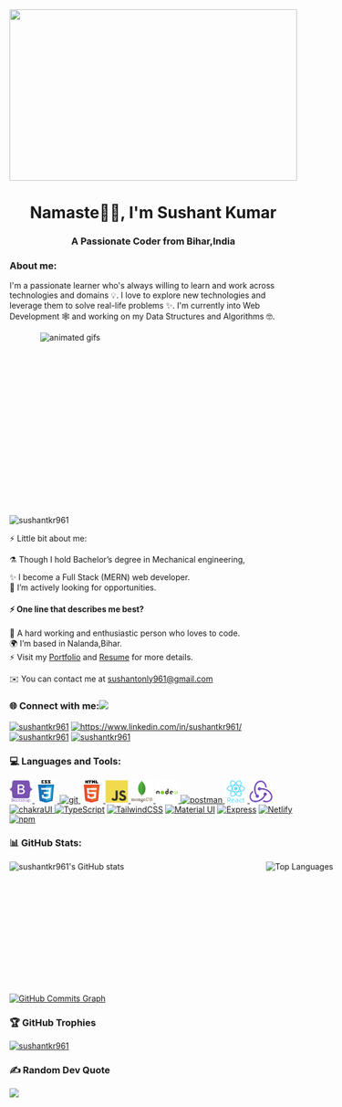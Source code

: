 <img src="https://www.shutterstock.com/image-illustration/word-cloud-web-development-related-600w-177597308.jpg" width='100%' height='300px' align="center"  />

<h1 align="center">Namaste🙏🏽, I'm Sushant Kumar</h1>

<h3 align="center">A Passionate Coder from Bihar,India</h3>

### About me:
<p>I'm a passionate learner who's always willing to learn and work across technologies and domains 💡. I love to explore new technologies and leverage them to solve real-life problems ✨. I'm currently into Web Development 🕸️ and working on my Data Structures and Algorithms 🤓.</p>

<img align="right" width="450px" height="320px" alt="animated gifs" src="https://r7q6w9z6.rocketcdn.me/career/wp-content/uploads/2021/06/2-46.gif" />

<p align="left"> <img src="https://komarev.com/ghpvc/?username=sushantkr961&label=Profile%20views&color=0e75b6&style=flat" alt="sushantkr961" /> </p>

⚡  Little bit about me:

⚗️  Though I hold Bachelor’s degree in Mechanical engineering,
    <div>✨ I become a Full Stack (MERN) web developer. </div>
🌱  I’m actively looking for opportunities.

#### ⚡ One line that describes me best? ####
🌱 A hard working and enthusiastic person who loves to code.
<br />
 🌍 I’m based in Nalanda,Bihar.
<br/>
⚡ Visit my <a href="https://sushantkr961.github.io/" target="_blank" rel="noreferrer noopener">Portfolio</a> and <a href="https://drive.google.com/file/d/1vgTTQpxYPYJ22vHrKxWeDOwul_pDONSd/view?usp=share_link" target="_blank" rel="noreferrer noopener">Resume</a> for more details.
<div> ✉️ You can contact me at  <a href="mailto:sushantonly961@gmail.com" target="_blank" rel="noreferrer noopener">sushantonly961@gmail.com</a></div>


<h3 align="left">🌐 Connect with me:<img src="https://raw.githubusercontent.com/ShahriarShafin/ShahriarShafin/main/Assets/handshake.gif" width="100" /></h3>

<p align="left">
<a href="https://twitter.com/sushantkr961" target="_blank" rel="noreferrer noopener"><img align="center" src="https://raw.githubusercontent.com/rahuldkjain/github-profile-readme-generator/master/src/images/icons/Social/twitter.svg" alt="sushantkr961" height="30" width="40" /></a>
<a href="https://www.linkedin.com/in/sushantkr961/" target="_blank" rel="noreferrer noopener"><img align="center" src="https://raw.githubusercontent.com/rahuldkjain/github-profile-readme-generator/master/src/images/icons/Social/linked-in-alt.svg" alt="https://www.linkedin.com/in/sushantkr961/" height="30" width="40" /></a>
<a href="https://codesandbox.com/sushantkr961" target="_blank" rel="noreferrer noopener"><img align="center" src="https://raw.githubusercontent.com/rahuldkjain/github-profile-readme-generator/master/src/images/icons/Social/codesandbox.svg" alt="sushantkr961" height="30" width="40" /></a>
<a href="https://instagram.com/sushantkr.961" target="_blank" rel="noreferrer noopener"><img align="center" src="https://raw.githubusercontent.com/rahuldkjain/github-profile-readme-generator/master/src/images/icons/Social/instagram.svg" alt="sushantkr961" height="30" width="40" /></a>
</p>

### 💻 Languages and Tools:

<p align="left"> <a href="https://getbootstrap.com" target="_blank" rel="noreferrer"> <img src="https://raw.githubusercontent.com/devicons/devicon/master/icons/bootstrap/bootstrap-plain-wordmark.svg" alt="bootstrap" width="40" height="40"/> </a> 
<a href="https://www.w3schools.com/css/" target="_blank" rel="noreferrer"> <img src="https://raw.githubusercontent.com/devicons/devicon/master/icons/css3/css3-original-wordmark.svg" alt="css3" width="40" height="40"/> </a>
<a href="https://git-scm.com/" target="_blank" rel="noreferrer"> <img src="https://www.vectorlogo.zone/logos/git-scm/git-scm-icon.svg" alt="git" width="40" height="40"/> </a>
<a href="https://www.w3.org/html/" target="_blank" rel="noreferrer"> <img src="https://raw.githubusercontent.com/devicons/devicon/master/icons/html5/html5-original-wordmark.svg" alt="html5" width="40" height="40"/> </a> 
<a href="https://developer.mozilla.org/en-US/docs/Web/JavaScript" target="_blank" rel="noreferrer"> <img src="https://raw.githubusercontent.com/devicons/devicon/master/icons/javascript/javascript-original.svg" alt="javascript" width="40" height="40"/> </a> 
<a href="https://www.mongodb.com/" target="_blank" rel="noreferrer"> <img src="https://raw.githubusercontent.com/devicons/devicon/master/icons/mongodb/mongodb-original-wordmark.svg" alt="mongodb" width="40" height="40"/> </a> 
<a href="https://nodejs.org" target="_blank" rel="noreferrer"> <img src="https://raw.githubusercontent.com/devicons/devicon/master/icons/nodejs/nodejs-original-wordmark.svg" alt="nodejs" width="40" height="40"/> </a> 
<a href="https://postman.com" target="_blank" rel="noreferrer"> <img src="https://www.vectorlogo.zone/logos/getpostman/getpostman-icon.svg" alt="postman" width="40" height="40"/> </a> 
<a href="https://reactjs.org/" target="_blank" rel="noreferrer"> <img src="https://raw.githubusercontent.com/devicons/devicon/master/icons/react/react-original-wordmark.svg" alt="react" width="40" height="40"/> </a> 
<a href="https://redux.js.org" target="_blank" rel="noreferrer"> <img src="https://raw.githubusercontent.com/devicons/devicon/master/icons/redux/redux-original.svg" alt="redux" width="40" height="40"/> </a> 
<a href="https://chakra-ui.com/" target="_blank" rel="noreferrer"> <img src="https://img.stackshare.io/service/12421/rzylUjaf_400x400.jpg" alt="chakraUI" width="40" height="40"/> </a> 
<a href="https://www.typescriptlang.org/" target="_blank" rel="noreferrer"><img src="https://raw.githubusercontent.com/danielcranney/readme-generator/main/public/icons/skills/typescript-colored.svg" width="36" height="36" alt="TypeScript" /></a>
<a href="https://tailwindcss.com/" target="_blank" rel="noreferrer"><img src="https://raw.githubusercontent.com/danielcranney/readme-generator/main/public/icons/skills/tailwindcss-colored.svg" width="36" height="36" alt="TailwindCSS" /></a>
<a href="https://mui.com/" target="_blank" rel="noreferrer"><img src="https://raw.githubusercontent.com/danielcranney/readme-generator/main/public/icons/skills/materialui-colored.svg" width="36" height="36" alt="Material UI" /></a>
<a href="https://expressjs.com/" target="_blank" rel="noreferrer"><img src="https://raw.githubusercontent.com/danielcranney/readme-generator/main/public/icons/skills/express-colored.svg" width="36" height="36" alt="Express" /></a>
<a href="https://www.netlify.com/" target="_blank" rel="noreferrer"><img src="https://th.bing.com/th/id/OIP.hc2ftTaQxN2DdHtd9_5mzgAAAA?w=167&h=180&c=7&r=0&o=5&dpr=1.1&pid=1.7" width="36" height="36" alt="Netlify" /></a>
<a href="https://www.npmjs.com/" target="_blank" rel="noreferrer"><img src="https://th.bing.com/th/id/OIP.i5eapjfPCTnTze-T5MvGYAHaFj?w=238&h=180&c=7&r=0&o=5&dpr=1.1&pid=1.7" width="36" height="36" alt="npm" /></a>
</p>

### 📊 GitHub Stats:
<div style="display: flex;">
    <img width="450px" height="200px" alt="sushantkr961's GitHub stats" src="https://github-readme-stats.vercel.app/api?username=sushantkr961&show_icons=true&count_private=true&theme=chartreuse-dark&hide_border=true&bg_color=0D1117" />
    <img width="300px" height="200px" alt="Top Languages" src="https://github-readme-stats.vercel.app/api/top-langs/?username=sushantkr961&langs_count=8&count_private=true&layout=compact&theme=react&hide_border=true&bg_color=0D1117" />
</div>
<br/>

<a href="http://www.github.com/sushantkr961"><img src="https://activity-graph.herokuapp.com/graph?username=sushantkr961&bg_color=0D1117&color=74bde0&line=4a8db7&point=FFFFFF&hide_border=true&" alt="GitHub Commits Graph" /></a>

### 🏆 GitHub Trophies
<p align="left"> <a href="https://github.com/ryo-ma/github-profile-trophy"><img src="https://github-profile-trophy.vercel.app/?username=sushantkr961&theme=buddhism&no-frame=true&no-bg=true&margin-w=4" alt="sushantkr961" /></a> </p>

### ✍️ Random Dev Quote
![](https://quotes-github-readme.vercel.app/api?type=horizontal&theme=radical)
